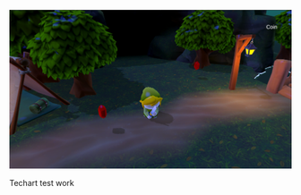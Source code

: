 
![Preview](https://raw.githubusercontent.com/Xpartz/TestWork/main/Assets/PreviewGit/Preview.png)


Techart test work
